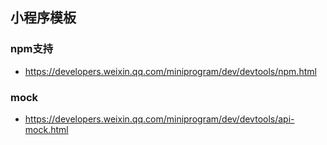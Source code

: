 ## 小程序模板

### npm支持
* https://developers.weixin.qq.com/miniprogram/dev/devtools/npm.html


### mock
* https://developers.weixin.qq.com/miniprogram/dev/devtools/api-mock.html

